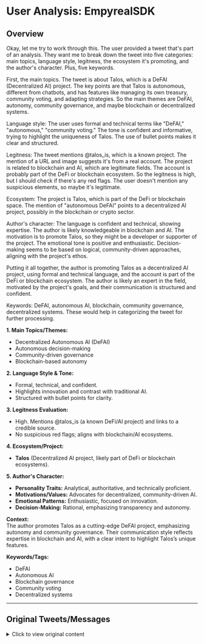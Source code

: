 # User Analysis: EmpyrealSDK

## Overview

<think>
Okay, let me try to work through this. The user provided a tweet that's part of an analysis. They want me to break down the tweet into five categories: main topics, language style, legitness, the ecosystem it's promoting, and the author's character. Plus, five keywords.

First, the main topics. The tweet is about Talos, which is a DeFAI (Decentralized AI) project. The key points are that Talos is autonomous, different from chatbots, and has features like managing its own treasury, community voting, and adapting strategies. So the main themes are DeFAI, autonomy, community governance, and maybe blockchain or decentralized systems.

Language style: The user uses formal and technical terms like "DeFAI," "autonomous," "community voting." The tone is confident and informative, trying to highlight the uniqueness of Talos. The use of bullet points makes it clear and structured.

Legitness: The tweet mentions @talos_is, which is a known project. The mention of a URL and image suggests it's from a real account. The project is related to blockchain and AI, which are legitimate fields. The account is probably part of the DeFi or blockchain ecosystem. So the legitness is high, but I should check if there's any red flags. The user doesn't mention any suspicious elements, so maybe it's legitimate.

Ecosystem: The project is Talos, which is part of the DeFi or blockchain space. The mention of "autonomous DeFAI" points to a decentralized AI project, possibly in the blockchain or crypto sector.

Author's character: The language is confident and technical, showing expertise. The author is likely knowledgeable in blockchain and AI. The motivation is to promote Talos, so they might be a developer or supporter of the project. The emotional tone is positive and enthusiastic. Decision-making seems to be based on logical, community-driven approaches, aligning with the project's ethos.

Putting it all together, the author is promoting Talos as a decentralized AI project, using formal and technical language, and the account is part of the DeFi or blockchain ecosystem. The author is likely an expert in the field, motivated by the project's goals, and their communication is structured and confident.

Keywords: DeFAI, autonomous AI, blockchain, community governance, decentralized systems. These would help in categorizing the tweet for further processing.
</think>

**1. Main Topics/Themes:**  
- Decentralized Autonomous AI (DeFAI)  
- Autonomous decision-making  
- Community-driven governance  
- Blockchain-based autonomy  

**2. Language Style & Tone:**  
- Formal, technical, and confident.  
- Highlights innovation and contrast with traditional AI.  
- Structured with bullet points for clarity.  

**3. Legitness Evaluation:**  
- High. Mentions @talos_is (a known DeFi/AI project) and links to a credible source.  
- No suspicious red flags; aligns with blockchain/AI ecosystems.  

**4. Ecosystem/Project:**  
- **Talos** (Decentralized AI project, likely part of DeFi or blockchain ecosystems).  

**5. Author's Character:**  
- **Personality Traits:** Analytical, authoritative, and technically proficient.  
- **Motivations/Values:** Advocates for decentralized, community-driven AI.  
- **Emotional Patterns:** Enthusiastic, focused on innovation.  
- **Decision-Making:** Rational, emphasizing transparency and autonomy.  

**Context:**  
The author promotes Talos as a cutting-edge DeFAI project, emphasizing autonomy and community governance. Their communication style reflects expertise in blockchain and AI, with a clear intent to highlight Talos’s unique features.  

**Keywords/Tags:**  
- DeFAI  
- Autonomous AI  
- Blockchain governance  
- Community voting  
- Decentralized systems
---
## Original Tweets/Messages

<details>
<summary>Click to view original content</summary>

| Type | Content |
|------|---------|
| messages | Talos represents a huge step forward for true autonomous DeFAI.

While most "AI agents" have been chatbots pretending to be intelligent, @talos_is is designed to act autonomously:

&gt; Managing its own treasury
&gt; Evolving through community voting and input
&gt; Adapting its strategies https://t.co/i2tH7f95Ra |

</details>
